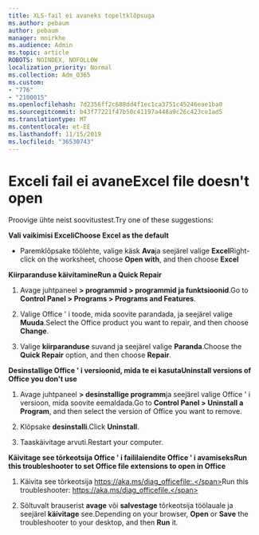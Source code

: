 ```yaml
---
title: XLS-fail ei avaneks topeltklõpsuga
ms.author: pebaum
author: pebaum
manager: mnirkhe
ms.audience: Admin
ms.topic: article
ROBOTS: NOINDEX, NOFOLLOW
localization_priority: Normal
ms.collection: Adm_O365
ms.custom:
- "776"
- "2100015"
ms.openlocfilehash: 7d2356ff2c688dd4f1ec1ca3751c45246eae1ba0
ms.sourcegitcommit: b43f77221f47b50c41197a448a9c26c423ce1ad5
ms.translationtype: MT
ms.contentlocale: et-EE
ms.lasthandoff: 11/15/2019
ms.locfileid: "36530743"
---
```

# <a name="excel-file-doesnt-open"></a><span data-ttu-id="5b559-102">Exceli fail ei avane</span><span class="sxs-lookup"><span data-stu-id="5b559-102">Excel file doesn't open</span></span>

<span data-ttu-id="5b559-103">Proovige ühte neist soovitustest.</span><span class="sxs-lookup"><span data-stu-id="5b559-103">Try one of these suggestions:</span></span>

<span data-ttu-id="5b559-104">**Vali vaikimisi Exceli**</span><span class="sxs-lookup"><span data-stu-id="5b559-104">**Choose Excel as the default**</span></span>

* <span data-ttu-id="5b559-105">Paremklõpsake töölehte, valige käsk **Ava**ja seejärel valige **Excel**</span><span class="sxs-lookup"><span data-stu-id="5b559-105">Right-click on the worksheet, choose **Open with**, and then choose **Excel**</span></span>

<span data-ttu-id="5b559-106">**Kiirparanduse käivitamine**</span><span class="sxs-lookup"><span data-stu-id="5b559-106">**Run a Quick Repair**</span></span>

1. <span data-ttu-id="5b559-107">Avage juhtpaneel **> programmid > programmid ja funktsioonid**.</span><span class="sxs-lookup"><span data-stu-id="5b559-107">Go to **Control Panel > Programs > Programs and Features**.</span></span>

2. <span data-ttu-id="5b559-108">Valige Office ' i toode, mida soovite parandada, ja seejärel valige **Muuda**.</span><span class="sxs-lookup"><span data-stu-id="5b559-108">Select the Office product you want to repair, and then choose **Change**.</span></span>

3. <span data-ttu-id="5b559-109">Valige **kiirparanduse** suvand ja seejärel valige **Paranda**.</span><span class="sxs-lookup"><span data-stu-id="5b559-109">Choose the **Quick Repair** option, and then choose **Repair**.</span></span>

<span data-ttu-id="5b559-110">**Desinstallige Office ' i versioonid, mida te ei kasuta**</span><span class="sxs-lookup"><span data-stu-id="5b559-110">**Uninstall versions of Office you don't use**</span></span>

1. <span data-ttu-id="5b559-111">Avage juhtpaneel **> desinstallige programm**ja seejärel valige Office ' i versioon, mida soovite eemaldada.</span><span class="sxs-lookup"><span data-stu-id="5b559-111">Go to **Control Panel > Uninstall a Program**, and then select the version of Office you want to remove.</span></span>

2. <span data-ttu-id="5b559-112">Klõpsake **desinstalli**.</span><span class="sxs-lookup"><span data-stu-id="5b559-112">Click **Uninstall**.</span></span>

3. <span data-ttu-id="5b559-113">Taaskäivitage arvuti.</span><span class="sxs-lookup"><span data-stu-id="5b559-113">Restart your computer.</span></span>

<span data-ttu-id="5b559-114">**Käivitage see tõrkeotsija Office ' i faililaiendite Office ' i avamiseks**</span><span class="sxs-lookup"><span data-stu-id="5b559-114">**Run this troubleshooter to set Office file extensions to open in Office**</span></span>

1. <span data-ttu-id="5b559-115">Käivita see tõrkeotsija https://aka.ms/diag_officefile:.</span><span class="sxs-lookup"><span data-stu-id="5b559-115">Run this troubleshooter: https://aka.ms/diag_officefile.</span></span>

2. <span data-ttu-id="5b559-116">Sõltuvalt brauserist **avage** või **salvestage** tõrkeotsija töölauale ja seejärel **käivitage** see.</span><span class="sxs-lookup"><span data-stu-id="5b559-116">Depending on your browser, **Open** or **Save** the troubleshooter to your desktop, and then **Run** it.</span></span>
